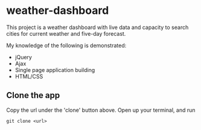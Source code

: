 # weather-dashboard

This project is a weather dashboard with live data and capacity to search cities for current weather and five-day forecast. 

My knowledge of the following is demonstrated: 

- jQuery 
- Ajax 
- Single page application building 
- HTML/CSS

## Clone the app 

Copy the url under the 'clone' button above. Open up your terminal, and run 

```git clone <url>```


